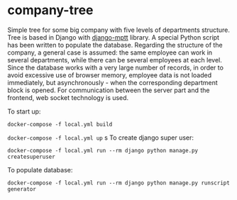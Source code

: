 # company-tree

Simple tree for some big company with five levels of departments structure. Tree is based in Django with [django-mptt](https://django-mptt.readthedocs.io/en/latest/) library. A special Python script has been written to populate the database. Regarding the structure of the company, a general case is assumed: the same employee can work in several departments, while there can be several employees at each level. Since the database works with a very large number of records, in order to avoid excessive use of browser memory, employee data is not loaded immediately, but asynchronously - when the corresponding department block is opened. For communication between the server part and the frontend, web socket technology is used.

To start up:

`docker-compose -f local.yml build`

`docker-compose -f local.yml up`
s
To create django super user:

`docker-compose -f local.yml run --rm django python manage.py createsuperuser`

To populate database:

`docker-compose -f local.yml run --rm django python manage.py runscript generator`
